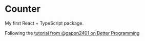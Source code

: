 # Counter

My first React + TypeScript package.

Following the <a href="https://betterprogramming.pub/how-to-create-and-publish-react-typescript-npm-package-with-demo-and-automated-build-80c40ec28aca">tutorial from @gapon2401 on Better Programming</a>
